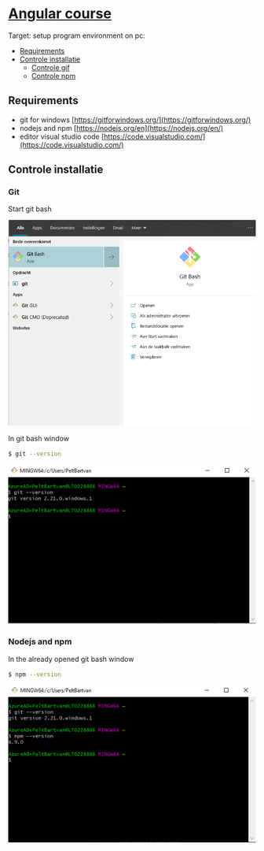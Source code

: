 # [Angular course](#step-00)

Target: setup program environment on pc:
- [Requirements](#requirements)
- [Controle installatie](#controle-installatie)
    - [Controle gif](#git)
    - [Controle npm](#nodejs-and-npm)

## Requirements
- git for windows [https://gitforwindows.org/](https://gitforwindows.org/)
- nodejs and npm [https://nodejs.org/en](https://nodejs.org/en/)
- editor visual studio code [https://code.visualstudio.com/](https://code.visualstudio.com/)


## Controle installatie

### Git
Start git bash 

![start git bash](images/step-00/gitbash.png)

In git bash window
```bash
$ git --version
```
![git version](images/step-00/gitversion.png)

### Nodejs and npm
In the already opened git bash window
```bash
$ npm --version
```
![npm version](images/step-00/npmversion.png)